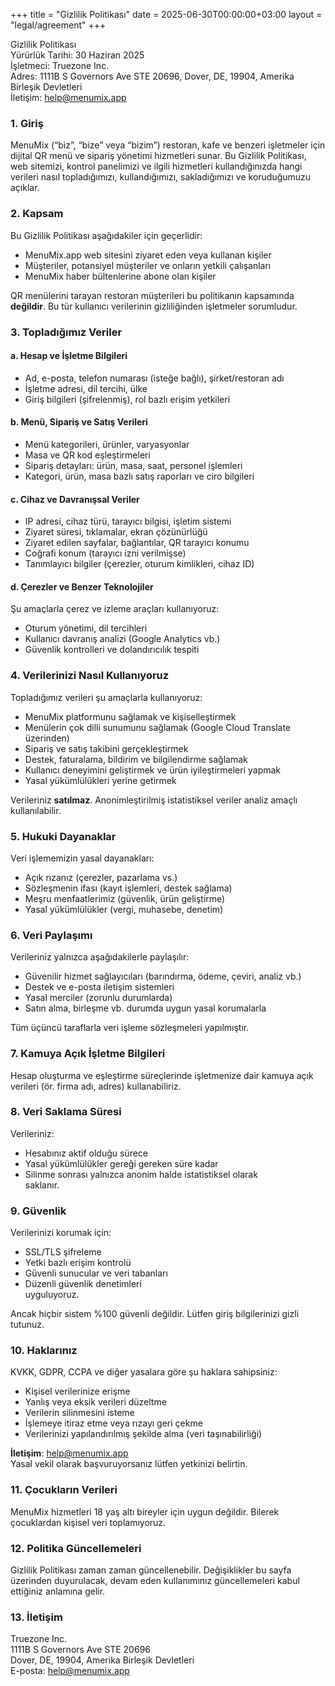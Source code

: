 +++
title = "Gizlilik Politikası"
date = 2025-06-30T00:00:00+03:00
layout = "legal/agreement"
+++

Gizlilik Politikası  
Yürürlük Tarihi: 30 Haziran 2025  
İşletmeci: Truezone Inc.  
Adres: 1111B S Governors Ave STE 20696, Dover, DE, 19904, Amerika Birleşik Devletleri  
İletişim: help@menumix.app

### 1. Giriş  
MenuMix (“biz”, “bize” veya “bizim”) restoran, kafe ve benzeri işletmeler için dijital QR menü ve sipariş yönetimi hizmetleri sunar. Bu Gizlilik Politikası, web sitemizi, kontrol panelimizi ve ilgili hizmetleri kullandığınızda hangi verileri nasıl topladığımızı, kullandığımızı, sakladığımızı ve koruduğumuzu açıklar.

### 2. Kapsam  
Bu Gizlilik Politikası aşağıdakiler için geçerlidir:  
- MenuMix.app web sitesini ziyaret eden veya kullanan kişiler  
- Müşteriler, potansiyel müşteriler ve onların yetkili çalışanları  
- MenuMix haber bültenlerine abone olan kişiler  

QR menülerini tarayan restoran müşterileri bu politikanın kapsamında **değildir**. Bu tür kullanıcı verilerinin gizliliğinden işletmeler sorumludur.

### 3. Topladığımız Veriler

#### a. Hesap ve İşletme Bilgileri  
- Ad, e-posta, telefon numarası (isteğe bağlı), şirket/restoran adı  
- İşletme adresi, dil tercihi, ülke  
- Giriş bilgileri (şifrelenmiş), rol bazlı erişim yetkileri  

#### b. Menü, Sipariş ve Satış Verileri  
- Menü kategorileri, ürünler, varyasyonlar  
- Masa ve QR kod eşleştirmeleri  
- Sipariş detayları: ürün, masa, saat, personel işlemleri  
- Kategori, ürün, masa bazlı satış raporları ve ciro bilgileri  

#### c. Cihaz ve Davranışsal Veriler  
- IP adresi, cihaz türü, tarayıcı bilgisi, işletim sistemi  
- Ziyaret süresi, tıklamalar, ekran çözünürlüğü  
- Ziyaret edilen sayfalar, bağlantılar, QR tarayıcı konumu  
- Coğrafi konum (tarayıcı izni verilmişse)  
- Tanımlayıcı bilgiler (çerezler, oturum kimlikleri, cihaz ID)  

#### d. Çerezler ve Benzer Teknolojiler  
Şu amaçlarla çerez ve izleme araçları kullanıyoruz:  
- Oturum yönetimi, dil tercihleri  
- Kullanıcı davranış analizi (Google Analytics vb.)  
- Güvenlik kontrolleri ve dolandırıcılık tespiti  

### 4. Verilerinizi Nasıl Kullanıyoruz  
Topladığımız verileri şu amaçlarla kullanıyoruz:  
- MenuMix platformunu sağlamak ve kişiselleştirmek  
- Menülerin çok dilli sunumunu sağlamak (Google Cloud Translate üzerinden)  
- Sipariş ve satış takibini gerçekleştirmek  
- Destek, faturalama, bildirim ve bilgilendirme sağlamak  
- Kullanıcı deneyimini geliştirmek ve ürün iyileştirmeleri yapmak  
- Yasal yükümlülükleri yerine getirmek  

Verileriniz **satılmaz**. Anonimleştirilmiş istatistiksel veriler analiz amaçlı kullanılabilir.

### 5. Hukuki Dayanaklar  
Veri işlememizin yasal dayanakları:  
- Açık rızanız (çerezler, pazarlama vs.)  
- Sözleşmenin ifası (kayıt işlemleri, destek sağlama)  
- Meşru menfaatlerimiz (güvenlik, ürün geliştirme)  
- Yasal yükümlülükler (vergi, muhasebe, denetim)

### 6. Veri Paylaşımı  
Verileriniz yalnızca aşağıdakilerle paylaşılır:  
- Güvenilir hizmet sağlayıcıları (barındırma, ödeme, çeviri, analiz vb.)  
- Destek ve e-posta iletişim sistemleri  
- Yasal merciler (zorunlu durumlarda)  
- Satın alma, birleşme vb. durumda uygun yasal korumalarla  

Tüm üçüncü taraflarla veri işleme sözleşmeleri yapılmıştır.

### 7. Kamuya Açık İşletme Bilgileri  
Hesap oluşturma ve eşleştirme süreçlerinde işletmenize dair kamuya açık verileri (ör. firma adı, adres) kullanabiliriz.

### 8. Veri Saklama Süresi  
Verileriniz:  
- Hesabınız aktif olduğu sürece  
- Yasal yükümlülükler gereği gereken süre kadar  
- Silinme sonrası yalnızca anonim halde istatistiksel olarak  
saklanır.

### 9. Güvenlik  
Verilerinizi korumak için:  
- SSL/TLS şifreleme  
- Yetki bazlı erişim kontrolü  
- Güvenli sunucular ve veri tabanları  
- Düzenli güvenlik denetimleri  
uyguluyoruz.  

Ancak hiçbir sistem %100 güvenli değildir. Lütfen giriş bilgilerinizi gizli tutunuz.

### 10. Haklarınız  
KVKK, GDPR, CCPA ve diğer yasalara göre şu haklara sahipsiniz:  
- Kişisel verilerinize erişme  
- Yanlış veya eksik verileri düzeltme  
- Verilerin silinmesini isteme  
- İşlemeye itiraz etme veya rızayı geri çekme  
- Verilerinizi yapılandırılmış şekilde alma (veri taşınabilirliği)  

**İletişim**: help@menumix.app  
Yasal vekil olarak başvuruyorsanız lütfen yetkinizi belirtin.

### 11. Çocukların Verileri  
MenuMix hizmetleri 18 yaş altı bireyler için uygun değildir. Bilerek çocuklardan kişisel veri toplamıyoruz.

### 12. Politika Güncellemeleri  
Gizlilik Politikası zaman zaman güncellenebilir. Değişiklikler bu sayfa üzerinden duyurulacak, devam eden kullanımınız güncellemeleri kabul ettiğiniz anlamına gelir.

### 13. İletişim  
Truezone Inc.  
1111B S Governors Ave STE 20696  
Dover, DE, 19904, Amerika Birleşik Devletleri  
E-posta: help@menumix.app
